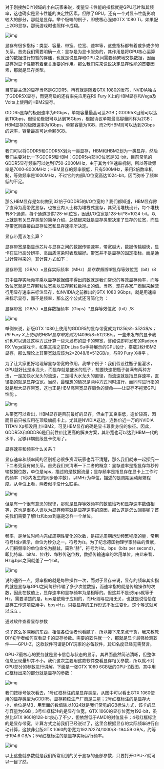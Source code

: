 对于刚接触DIY领域的小白玩家来说，衡量显卡性能的指标就是GPU芯片和其频率，这也确实是显卡性能的决定性因素。但除了GPU，还有一个对显卡性能影响较大的部分，那就是显存。举个极端的例子，即使核心强如GTX 1080 Ti，如果配上2GB显存，那玩游戏时也照样卡成翔。

![img](https://n.sinaimg.cn/translate/20170624/Zsjc-fyhneam1075653.jpg)

显存有很多指标：类型、容量、带宽、位宽、速率等，这些指标都有着或多或少的关系。首先我们需要明确一点：显存是为显卡服务的，其作用是将GPU核心运算出的数据进行短暂的存储，也就是说显存和GPU之间需要频繁地交换数据，因而显存对显卡性能有着至关重要的作用。那么我们先来说说决定显存性能的首要因素，那就是显存类型。

![img](https://n.sinaimg.cn/translate/20170624/FlUj-fyhneam1075657.jpg)

目前最主流的显存当然是GDDR5，再有就是随着GTX 1080的发布，NVIDIA独占了GDDR5X显存，而更高级的还有率先应用在R9 Fury X上的HBM显存和Vega及Volta上使用的HBM2显存。

GDDR5显存的极限速率为9Gbps，单颗容量最高可达2GB；GDDR5X目前可以达到11Gbps，但理论极限可以达到16Gbps，根据协议单颗最高容量同样为2GB；HBM显存的极限速率为1Gbps，单颗容量为1GB，而2代HBM则可以达到2Gbps的速率，容量最高可达单颗8GB。

![img](https://n.sinaimg.cn/translate/20170624/ik95-fyhneam1075659.jpg)

我们可以将GDDR5和GDDR5X划为一类显存，HBM和HBM2划为一类显存，然后我们主要对比一下GDDR5和HBM：GDDR5内部I/O位宽是32-bit，目前常见的GDDR5显存频率可以达到1750-2000MHz，由于其为4倍速率机制，所以等效频率是7000-8000MHz；HBM显存的频率很低，只有500MHz，采用2倍数率机制，等效频率是1000MHz，不过它的内部I/O位宽高达1024-bit，因而弥补了频率低的不足。

![img](https://n.sinaimg.cn/translate/20170624/lIk_-fyhneam1075732.jpg)

那么HBM显存是如何做到32倍于GDDR5的I/O位宽的？我们都知道，HBM显存除了直译为高带宽显存，也被业内人士称为堆栈式显存，其采用堆栈设计，每个堆栈有8个通道，每个通道提供128-bit位宽，因此I/O位宽是128-bit*8=1024-bit。以上就是有关显存类型的简单介绍，总结起来就是显存类型决定了显存的位宽，而显存带宽则直接由显存位宽和显存速率所决定。

显存带宽该怎么算？

显存带宽是指显示芯片与显存之间的数据传输速率，带宽越大，数据传输越快，显卡在进行高分辨率、高画质渲染时表现越好。带宽并不是显存的固定指标，而是通过计算得来的，其计算方式如下：

显存带宽（GB/s）=显存实际频率（MHz）*显存数据倍率*显存等效位宽（bit）/8

其中显存实际频率乘以显存数据倍率得出的数就是我们常说的等效显存频率，而等效位宽就是显存颗粒位宽乘以显存颗粒数得出的值。当然，现在各家厂商越来越流行用显存速率来标注显存，如NVIDIA之前推出的GTX 1080 9Gbps，就是用速率来标示显存，而不是频率，那么这个公式还可简化为 ：

显存带宽（GB/s）=显存数据频率（Gbps）*显存等效位宽（bit）/8

![img](https://n.sinaimg.cn/translate/20170624/sN-2-fyhneam1075752.jpg)

举例来说，新版GTX 1080上使用的GDDR5的显存带宽就为11*256/8=352GB/s；R9 Fury X上使用的HBM显存带宽则为1*4096/8=512GB/s。一些未发布的显卡我们也可以通过这种方式计算一些未发布的显卡的带宽，譬如说即将发布的Radeon RX Vega游戏卡，如果其按之前Dr.Lisa Su手持展示的GPU设计，搭载2枚HBM2显存，那么理论上其带宽就应该为2*2048/8=512GB/s，与R9 Fury X持平 。

为了让大家更好地理解显存带宽的作用，我举个例子：我们假设往瓶子里灌水，GPU就好比是水龙头，而显存就是盛水的瓶子，想要快速把瓶子装满有两种方法，一是加快水龙头的流速，二是增大水龙头的直径，而流速就是指显存速率，直径指的就是显存位宽。当然，最理想的情况是两种方式同时进行，而同时进行指的就是增大显存带宽，这也正是HBM高带宽显存肩负的使命——让显存不拖累GPU性能 。



![img](https://n.sinaimg.cn/translate/20170624/AVGI-fyhneam1075759.jpg)

从带宽可以看出，HBM显存是目前最好的显存，但由于其良率低，造价较高，因而目前只被应用在顶级旗舰卡上。尤其是NVIDIA这边，连售价近一万的NVIDIA TITAN Xp都没用上HBM2，可见HBM显存的确是显卡尊贵身份的象征。因此，GDDR5X和GDDR6是目前性价比更高的解决方案，其带宽也可以达到HBM一代的水平，足够非旗舰级显卡使用了。

显存速率和频率什么关系？

显存速率和频率间的区别相必很多资深玩家也弄不清楚，那么我们就来一起探究一下二者究竟有何关系。首先我们来清晰一下二者的概念：显存速率是指显存每秒传输数据位数，单位是bps，描述的是数据流量；显存频率是指显存在显卡上工作时的频率（1秒内发生的同步脉冲数），以MHz为单位，描述的是周期运动频繁程度。从单位上看，两者似乎没什么联系。

![img](https://n.sinaimg.cn/translate/20170624/l6rx-fyhneam1075834.jpg)

但是有一个很有意思的规律，那就是显存等效频率的数值恰巧和显存速率数值相等，这也是很多人误以为显存频率就是显存速率的原因，那么这是怎么回事呢？首先我们需要了解Hz和bps到底是怎样一个单位。

![img](https://n.sinaimg.cn/translate/20170624/BKsX-fyhneam1075850.jpg)

频率，是单位时间内完成周期性变化的次数，是描述周期运动频繁程度的量，常用符号f或ν表示，单位为秒分之一，符号为/s。为了纪念德国物理学家赫兹的贡献，人们把频率的单位命名为赫兹，简称“赫”，符号为Hz。bps（bits per second），即比特率、bit/s、位/秒、每秒传送位数，数据传输速率的常用单位。由此来看，Hz与bps之间就差了一个bit。

![img](https://n.sinaimg.cn/translate/20170624/Ikkr-fyhneam1075854.jpg)

说的通俗一点，频率指的就是每秒操作一次，而对于显存来说，显存的频率其实指的就是显存与GPU之间每秒传输了多少次位数据，而速率指的就是传输操作的次数，因此在数值上，显存速率和显存频率为是相等的。但这并不是说bps就等于Hz，需要清楚的是，bps是依赖于应用的，而Hz则与应用无关，也就是说恰恰在显存工作这项应用中，bps=Hz，只要显存的工作形式不发生变化，这个等式就可以成立 。

通过软件查看显存参数

说了这么多深奥的东西，相信各位读者也看腻了，所以接下来来点干货，我来教教DIY初学者如何查看显卡的显存参数。需要的软件就一个，那就是显卡最强检测软件——GPU-Z，这款软件可谓是DIY玩家的必备软件，其知名度已经无需赘言。

GPU-Z最核心的要务就是显卡信息与状态的显示，其界面虽然简洁清晰，但整体信息呈现量却并不小。我们这次主要用这款软件查看显存相关参数，所以就不对GPU部分的参数进行讲解。下面是一张GTX 1060 6GB版的GPU-Z截图，其中用红框标出来的部分就是显存的参数：

![img](https://n.sinaimg.cn/translate/20170624/KgT9-fyhneam1075863.jpg)

我们按标号依次看去，1号红框标注的是显存类型，从图中可以看出GTX 1060使用的显存类型为GDDR5，显存颗粒生产厂商是三星；2号红框标注的是显存大小，单位是MB，用里面的数值除以1024就是我们常见的GB标注方式，该卡的显存容量为6GB；3号红框标注的是显存位宽，GTX 1060的显存位宽为192-bit，虽然比GTX 960的128-bit良心了不少，但依然低于AMD的对位显卡；4号红框标注的是显存带宽，计算方式之前我们已经说过了，这里会根据显存的实际频率进行自动计算，这款非公版GTX 1060的带宽为192*2027*4/1000/8=194.59 GB/s，约等于194.6 GB/s；5号红框标注的是显存实际运行频率。

![img](https://n.sinaimg.cn/translate/20170624/Z7tf-fyhneam1075871.jpg)

以上这些就参数就是我们所常用到的关于显存的全部参数，只要打开GPU-Z就可以一目了然。